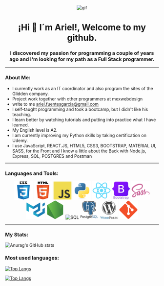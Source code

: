 <div id='header' align='center'>
  <img src='https://media1.giphy.com/media/zhJR6HbK4fthC/giphy.gif' width='200' alt='gif' />
  <h1 align='center'>¡Hi 👋 I´m Ariel!, Welcome to my github.</h1>
  <h3 align='center'>I discovered my passion for programming a couple of years ago and I'm looking for my path as a 
      Full Stack programmer.</h3>
</div>

--- 
### About Me:

- I currently work as an IT coordinator and also program the sites of the Glidden company.
- Project work together with other programmers at mexwebdesign
- write to me ariel.fuentesgarcia@gmail.com
- I self-taught programming and took a bootcamp, but I didn't like his teaching.
- I learn better by watching tutorials and putting into practice what I have learned.
- My English level is A2.
- I am currently improving my Python skills by taking certification on Udemy.
- I use JavaScript, REACT.JS, HTML5, CSS3, BOOTSTRAP, MATERIAL UI, SASS, for the Front and I know a little about the Back with Node.js, Express, SQL, POSTGRES and Postman

---
<div align='left'>
  <h3>Languages and Tools:</h4>
  <div align='center'>
    <img src='https://github.com/devicons/devicon/blob/master/icons/css3/css3-original-wordmark.svg' width='60' height='60' alt='CSS3'>
    <img src='https://github.com/devicons/devicon/blob/master/icons/html5/html5-original-wordmark.svg' width='60' height='60' alt='HTML5'>
    <img src='https://github.com/devicons/devicon/blob/master/icons/javascript/javascript-original.svg' width='60' height='60' alt='Javascript'>
    <img src='https://github.com/devicons/devicon/blob/master/icons/python/python-original.svg' width='60' height='60' alt='Python'>
    <img src='https://github.com/devicons/devicon/blob/master/icons/react/react-original.svg' width='60' height='60' alt='React.js'>
    <img src='https://github.com/devicons/devicon/blob/master/icons/bootstrap/bootstrap-original-wordmark.svg' width='60' height='60' alt='Bootstrap'>
    <img src='https://github.com/devicons/devicon/blob/master/icons/sass/sass-original.svg' width='60' height='60' alt='SASS'>
    <img src='https://github.com/devicons/devicon/blob/master/icons/materialui/materialui-original.svg' width='60' height='60' alt='MATERIAL UI'>
    <img src='https://github.com/devicons/devicon/blob/master/icons/nodejs/nodejs-original.svg' width='60' height='60' alt='Node.js'>
    <img src='https://github.com/likaon1606/likaon1606/assets/95390615/fa85a46f-52c7-4287-9e67-baa5bfdda227' width='60' height='60' alt='SQL'>
    <img src='https://github.com/devicons/devicon/blob/master/icons/postgresql/postgresql-original-wordmark.svg' width='60' height='60' alt='POSTGREsql'>
    <img src='https://github.com/devicons/devicon/blob/master/icons/wordpress/wordpress-original.svg' width='60' height='60' alt='WORDPRESS'>
    <img src='https://github.com/devicons/devicon/blob/master/icons/git/git-original.svg' width='60' height='60' alt='GIT'>
  </div>
</div>

---

### My Stats:

  ![Anurag's GitHub stats](https://github-readme-stats.vercel.app/api?username=likaon1606&show_icons=true&theme=radical)

### Most used languages:

[![Top Langs](https://github-readme-stats.vercel.app/api/top-langs/?username=likaon1606&hide=javascript,html)](https://github.com/likaon1606/github-readme-stats)

[![Top Langs](https://github-readme-stats.vercel.app/api/top-langs/?username=likaon1606&layout=compact)](https://github.com/likaon1606/github-readme-stats)

